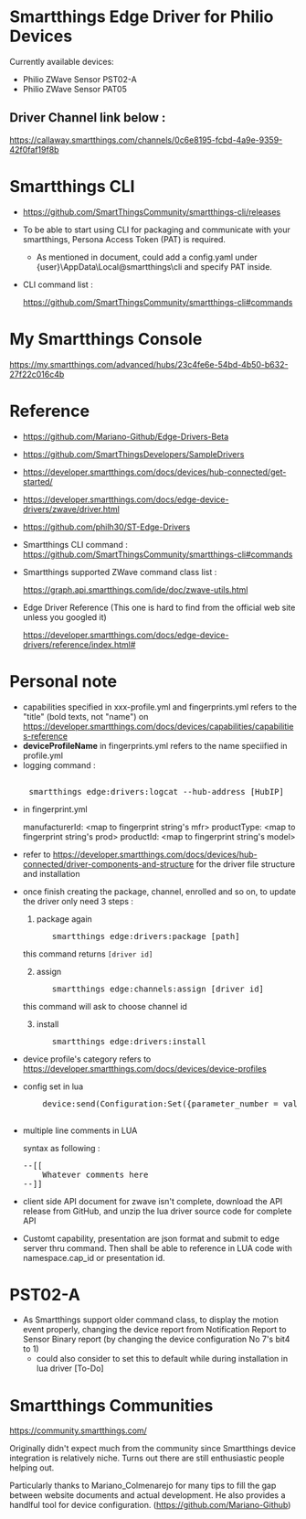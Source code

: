# Smartthings Edge Driver for Philio Devices

Currently available devices:  
- Philio ZWave Sensor PST02-A
- Philio ZWave Sensor PAT05

## Driver Channel link below :

https://callaway.smartthings.com/channels/0c6e8195-fcbd-4a9e-9359-42f0faf19f8b

# Smartthings CLI

- https://github.com/SmartThingsCommunity/smartthings-cli/releases
- To be able to start using CLI for packaging and communicate with your smartthings, Persona Access Token (PAT) is required.
  - As mentioned in document, could add a config.yaml under {user}\AppData\Local\@smartthings\cli and specify PAT inside.
- CLI command list : 

  https://github.com/SmartThingsCommunity/smartthings-cli#commands



# My Smartthings Console
 https://my.smartthings.com/advanced/hubs/23c4fe6e-54bd-4b50-b632-27f22c016c4b


# Reference
- https://github.com/Mariano-Github/Edge-Drivers-Beta
- https://github.com/SmartThingsDevelopers/SampleDrivers
- https://developer.smartthings.com/docs/devices/hub-connected/get-started/
- https://developer.smartthings.com/docs/edge-device-drivers/zwave/driver.html
- https://github.com/philh30/ST-Edge-Drivers
- Smartthings CLI command :
    https://github.com/SmartThingsCommunity/smartthings-cli#commands
- Smartthings supported ZWave command class list :

    https://graph.api.smartthings.com/ide/doc/zwave-utils.html
- Edge Driver Reference (This one is hard to find from the official web site unless you googled it)

  https://developer.smartthings.com/docs/edge-device-drivers/reference/index.html#


# Personal note

- capabilities specified in xxx-profile.yml and fingerprints.yml refers to the "title" (bold texts, not "name") on  https://developer.smartthings.com/docs/devices/capabilities/capabilities-reference 
- <b>deviceProfileName</b> in fingerprints.yml refers to the name speciified in profile.yml
- logging command : 
<pre> 
    smartthings edge:drivers:logcat --hub-address [HubIP]
</pre>

- in fingerprint.yml

    manufacturerId: <map to fingerprint string's mfr>
    productType: <map to fingerprint string's prod> 
    productId: <map to fingerprint string's model> 

- refer to https://developer.smartthings.com/docs/devices/hub-connected/driver-components-and-structure for the driver file structure and installation

- once finish creating the package, channel, enrolled and so on, to update the driver only need 3 steps :
    1. package again
    <pre>
        smartthings edge:drivers:package [path]   </pre>
    this command returns ```[driver id]```

    2. assign
    <pre>
        smartthings edge:channels:assign [driver id]   </pre>
    this command will ask to choose channel id

    3. install
    <pre>
        smartthings edge:drivers:install</pre>

- device profile's category refers to 
https://developer.smartthings.com/docs/devices/device-profiles

- config set in lua
  <pre>
      device:send(Configuration:Set({parameter_number = value.parameter_number, size = value.size, configuration_value = value.configuration_value}))
    </pre>
- multiple line comments in LUA

  syntax as following :
  <pre>
  --[[
      Whatever comments here
  --]]
  </pre>

- client side API document for zwave isn't complete, download the API release from GitHub, and unzip the lua driver source code for complete API

- Customt capability, presentation are json format and submit to edge server thru command.  Then shall be able to reference in LUA code with namespace.cap_id or presentation id.  

# PST02-A
- As Smartthings support older command class, to display the motion event properly, changing the device report from Notification Report to Sensor Binary report (by changing the device configuration No 7's bit4 to 1) 
  - could also consider to set this to default while during installation in lua driver [To-Do]


# Smartthings Communities

  https://community.smartthings.com/

  Originally didn't expect much from the community since Smartthings device integration is relatively niche.  Turns out there are still enthusiastic people helping out.  

  Particularly thanks to Mariano_Colmenarejo for many tips to fill the gap between website documents and actual development. He also provides a handlful tool for device configuration. (https://github.com/Mariano-Github)
